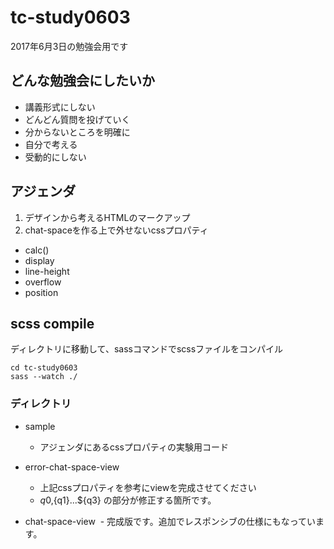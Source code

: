 # tc-study0603
2017年6月3日の勉強会用です


## どんな勉強会にしたいか

- 講義形式にしない
- どんどん質問を投げていく
- 分からないところを明確に
- 自分で考える
- 受動的にしない

## アジェンダ

1. デザインから考えるHTMLのマークアップ
2. chat-spaceを作る上で外せないcssプロパティ
  - calc()
  - display
  - line-height 
  - overflow
  - position


## scss compile
ディレクトリに移動して、sassコマンドでscssファイルをコンパイル

```
cd tc-study0603
sass --watch ./
```

### ディレクトリ

- sample
  - アジェンダにあるcssプロパティの実験用コード
 
- error-chat-space-view
  - 上記cssプロパティを参考にviewを完成させてください
  - ${q0},${q1}...${q3} の部分が修正する箇所です。
 
- chat-space-view 
  - 完成版です。追加でレスポンシブの仕様にもなっています。
